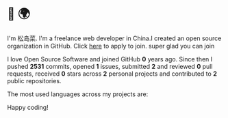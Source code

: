 # 👋 🌍

I'm 松岛菜. I'm a freelance web developer in China.I created an open source organization in GitHub. Click [here](https://github.com/Magic-Academy/.github/issues/new?assignees=&labels=invite+me+to+the+organisation&template=invitation.yml&title=Please+invite+me+to+the+GitHub+Community+Organization) to apply to join. super glad you can join

I love Open Source Software and joined GitHub **0** years ago. Since then I pushed **2531** commits, opened **1** issues, submitted **2** and reviewed **0** pull requests, received **0** stars across **2** personal projects and contributed to **2** public repositories.

The most used languages across my projects are:



Happy coding!
